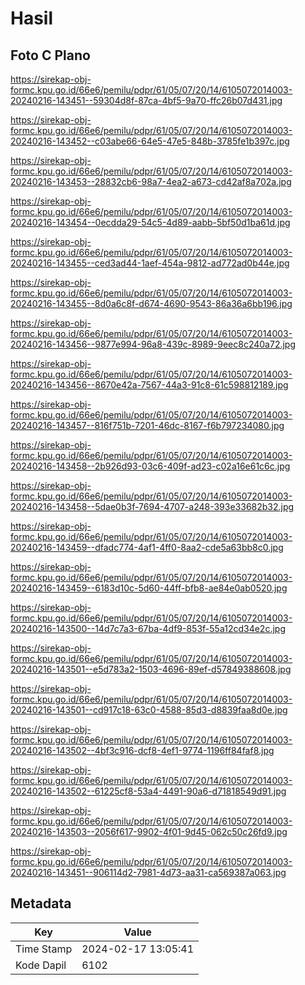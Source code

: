 # Hasil

## Foto C Plano

https://sirekap-obj-formc.kpu.go.id/66e6/pemilu/pdpr/61/05/07/20/14/6105072014003-20240216-143451--59304d8f-87ca-4bf5-9a70-ffc26b07d431.jpg

https://sirekap-obj-formc.kpu.go.id/66e6/pemilu/pdpr/61/05/07/20/14/6105072014003-20240216-143452--c03abe66-64e5-47e5-848b-3785fe1b397c.jpg

https://sirekap-obj-formc.kpu.go.id/66e6/pemilu/pdpr/61/05/07/20/14/6105072014003-20240216-143453--28832cb6-98a7-4ea2-a673-cd42af8a702a.jpg

https://sirekap-obj-formc.kpu.go.id/66e6/pemilu/pdpr/61/05/07/20/14/6105072014003-20240216-143454--0ecdda29-54c5-4d89-aabb-5bf50d1ba61d.jpg

https://sirekap-obj-formc.kpu.go.id/66e6/pemilu/pdpr/61/05/07/20/14/6105072014003-20240216-143455--ced3ad44-1aef-454a-9812-ad772ad0b44e.jpg

https://sirekap-obj-formc.kpu.go.id/66e6/pemilu/pdpr/61/05/07/20/14/6105072014003-20240216-143455--8d0a6c8f-d674-4690-9543-86a36a6bb196.jpg

https://sirekap-obj-formc.kpu.go.id/66e6/pemilu/pdpr/61/05/07/20/14/6105072014003-20240216-143456--9877e994-96a8-439c-8989-9eec8c240a72.jpg

https://sirekap-obj-formc.kpu.go.id/66e6/pemilu/pdpr/61/05/07/20/14/6105072014003-20240216-143456--8670e42a-7567-44a3-91c8-61c598812189.jpg

https://sirekap-obj-formc.kpu.go.id/66e6/pemilu/pdpr/61/05/07/20/14/6105072014003-20240216-143457--816f751b-7201-46dc-8167-f6b797234080.jpg

https://sirekap-obj-formc.kpu.go.id/66e6/pemilu/pdpr/61/05/07/20/14/6105072014003-20240216-143458--2b926d93-03c6-409f-ad23-c02a16e61c6c.jpg

https://sirekap-obj-formc.kpu.go.id/66e6/pemilu/pdpr/61/05/07/20/14/6105072014003-20240216-143458--5dae0b3f-7694-4707-a248-393e33682b32.jpg

https://sirekap-obj-formc.kpu.go.id/66e6/pemilu/pdpr/61/05/07/20/14/6105072014003-20240216-143459--dfadc774-4af1-4ff0-8aa2-cde5a63bb8c0.jpg

https://sirekap-obj-formc.kpu.go.id/66e6/pemilu/pdpr/61/05/07/20/14/6105072014003-20240216-143459--6183d10c-5d60-44ff-bfb8-ae84e0ab0520.jpg

https://sirekap-obj-formc.kpu.go.id/66e6/pemilu/pdpr/61/05/07/20/14/6105072014003-20240216-143500--14d7c7a3-67ba-4df9-853f-55a12cd34e2c.jpg

https://sirekap-obj-formc.kpu.go.id/66e6/pemilu/pdpr/61/05/07/20/14/6105072014003-20240216-143501--e5d783a2-1503-4696-89ef-d57849388608.jpg

https://sirekap-obj-formc.kpu.go.id/66e6/pemilu/pdpr/61/05/07/20/14/6105072014003-20240216-143501--cd917c18-63c0-4588-85d3-d8839faa8d0e.jpg

https://sirekap-obj-formc.kpu.go.id/66e6/pemilu/pdpr/61/05/07/20/14/6105072014003-20240216-143502--4bf3c916-dcf8-4ef1-9774-1196ff84faf8.jpg

https://sirekap-obj-formc.kpu.go.id/66e6/pemilu/pdpr/61/05/07/20/14/6105072014003-20240216-143502--61225cf8-53a4-4491-90a6-d71818549d91.jpg

https://sirekap-obj-formc.kpu.go.id/66e6/pemilu/pdpr/61/05/07/20/14/6105072014003-20240216-143503--2056f617-9902-4f01-9d45-062c50c26fd9.jpg

https://sirekap-obj-formc.kpu.go.id/66e6/pemilu/pdpr/61/05/07/20/14/6105072014003-20240216-143451--906114d2-7981-4d73-aa31-ca569387a063.jpg


## Metadata

| Key        | Value               |
| ---------- | ------------------- |
| Time Stamp | 2024-02-17 13:05:41 |
| Kode Dapil | 6102                |



